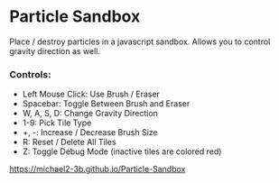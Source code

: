 # Particle Sandbox
Place / destroy particles in a javascript sandbox.
Allows you to control gravity direction as well.

### Controls:
* Left Mouse Click: Use Brush / Eraser
* Spacebar: Toggle Between Brush and Eraser
* W, A, S, D: Change Gravity Direction
* 1-9: Pick Tile Type
* +, -: Increase / Decrease Brush Size
* R: Reset / Delete All Tiles
* Z: Toggle Debug Mode (inactive tiles are colored red)

https://michael2-3b.github.io/Particle-Sandbox
